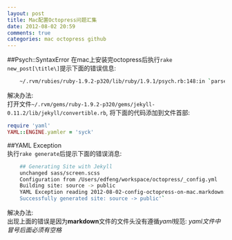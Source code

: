 ```yaml
---
layout: post
title: Mac配置Octopress问题汇集
date: 2012-08-02 20:59
comments: true
categories: mac octopress github 
---
```

##Psych::SyntaxError
在mac上安装完octopress后执行`rake new_post[\title\]`提示下面的错误信息:  
``` bash
    ~/.rvm/rubies/ruby-1.9.2-p320/lib/ruby/1.9.1/psych.rb:148:in `parse': couldn't parse YAML at line 4 column 0 (Psych::SyntaxError)`
```

解决办法:  
打开文件`~/.rvm/gems/ruby-1.9.2-p320/gems/jekyll-0.11.2/lib/jekyll/convertible.rb`, 将下面的代码添加到文件首部:  

``` ruby
require 'yaml'
YAML::ENGINE.yamler = 'syck'
```


##YAML Exception  
执行`rake generate`后提示下面的错误消息:  
``` bash
    ## Generating Site with Jekyll
    unchanged sass/screen.scss
    Configuration from /Users/edfeng/workspace/octopress/_config.yml
    Building site: source -> public
    YAML Exception reading 2012-08-02-config-octopress-on-mac.markdown: syntax error on line 7, col -1: `'
    Successfully generated site: source -> public'`
```
解决办法:  
出现上面的错误是因为**markdown**文件的文件头没有遵循*yaml*规范: *yaml文件中冒号后面必须有空格*
